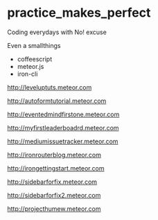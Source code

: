 practice_makes_perfect
======================

Coding everydays with No! excuse

Even a smallthings

- coffeescript
- meteor.js
- iron-cli

http://leveluptuts.meteor.com

http://autoformtutorial.meteor.com

http://eventedmindfirstone.meteor.com

http://myfirstleaderboadrd.meteor.com

http://mediumissuetracker.meteor.com

http://ironrouterblog.meteor.com

http://irongettingstart.meteor.com

http://sidebarforfix.meteor.com

http://sidebarforfix2.meteor.com

http://projecthumew.meteor.com
